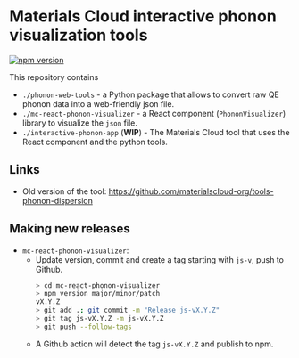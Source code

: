 # Materials Cloud interactive phonon visualization tools

[![npm version](https://img.shields.io/npm/v/mc-react-phonon-visualizer.svg)](https://www.npmjs.com/package/mc-react-phonon-visualizer)

This repository contains

- `./phonon-web-tools` - a Python package that allows to convert raw QE phonon data into a web-friendly json file.
- `./mc-react-phonon-visualizer` - a React component (`PhononVisualizer`) library to visualize the `json` file.
- `./interactive-phonon-app` (**WIP**) - The Materials Cloud tool that uses the React component and the python tools.

## Links

- Old version of the tool: https://github.com/materialscloud-org/tools-phonon-dispersion

## Making new releases

- `mc-react-phonon-visualizer`:
  - Update version, commit and create a tag starting with `js-v`, push to Github.
    ```bash
    > cd mc-react-phonon-visualizer
    > npm version major/minor/patch
    vX.Y.Z
    > git add .; git commit -m "Release js-vX.Y.Z"
    > git tag js-vX.Y.Z -m js-vX.Y.Z
    > git push --follow-tags
    ```
  - A Github action will detect the tag `js-vX.Y.Z` and publish to npm.
